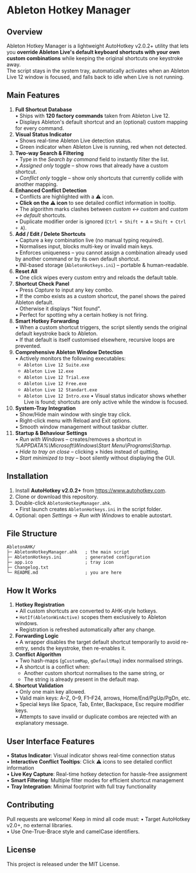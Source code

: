 # Ableton Hotkey Manager

## Overview
Ableton Hotkey Manager is a lightweight AutoHotkey v2.0.2+ utility that lets you **override Ableton Live's default keyboard shortcuts with your own custom combinations** while keeping the original shortcuts one keystroke away.  
The script stays in the system tray, automatically activates when an Ableton Live 12 window is focused, and falls back to idle when Live is not running.

## Main Features
1. **Full Shortcut Database**  
   • Ships with **120 factory commands** taken from Ableton Live 12.  
   • Displays Ableton's default shortcut and an (optional) custom mapping for every command.
2. **Visual Status Indicator**  
   • Shows real-time Ableton Live detection status.  
   • Green indicator when Ableton Live is running, red when not detected.
3. **Two-way Search & Filtering**  
   • Type in the *Search by command* field to instantly filter the list.  
   • *Assigned only* toggle – show rows that already have a custom shortcut.  
   • *Conflict only* toggle – show only shortcuts that currently collide with another mapping.
4. **Enhanced Conflict Detection**  
   • Conflicts are highlighted with a ⚠️ icon.  
   • **Click on the ⚠️ icon** to see detailed conflict information in tooltip.  
   • The algorithm marks clashes between *custom ↔ custom* and *custom ↔ default* shortcuts.  
   • Duplicate modifier order is ignored (`Ctrl + Shift + A` = `Shift + Ctrl + A`).
5. **Add / Edit / Delete Shortcuts**  
   • Capture a key combination live (no manual typing required).  
   • Normalises input, blocks multi-key or invalid main keys.  
   • Enforces uniqueness – you cannot assign a combination already used by another command or by its own default shortcut.  
   • INI-based storage (`AbletonHotkeys.ini`) – portable & human-readable.
6. **Reset All**  
   • One click wipes every custom entry and reloads the default table.
7. **Shortcut Check Panel**  
   • Press *Capture* to input any key combo.  
   • If the combo exists as a custom shortcut, the panel shows the paired Ableton default.  
   • Otherwise it displays "Not found".  
   • Perfect for spotting why a certain hotkey is not firing.
8. **Smart Hotkey Forwarding**  
   • When a custom shortcut triggers, the script silently sends the original default keystroke back to Ableton.  
   • If that default is itself customised elsewhere, recursive loops are prevented.
9. **Comprehensive Ableton Window Detection**  
   • Actively monitors the following executables:
     - `Ableton Live 12 Suite.exe`
     - `Ableton Live 12.exe`
     - `Ableton Live 12 Trial.exe`
     - `Ableton Live 12 Free.exe`
     - `Ableton Live 12 Standart.exe`
     - `Ableton Live 12 Intro.exe`
   • Visual status indicator shows whether Live is found; shortcuts are only active while the window is focused.
10. **System-Tray Integration**  
    • Show/Hide main window with single tray click.  
    • Right-click menu with Reload and Exit options.  
    • Smooth window management without taskbar clutter.
11. **Startup & Behaviour Settings**  
    • *Run with Windows* – creates/removes a shortcut in *%APPDATA%\Microsoft\Windows\Start Menu\Programs\Startup*.  
    • *Hide to tray on close* – clicking × hides instead of quitting.  
    • *Start minimized to tray* – boot silently without displaying the GUI.

## Installation
1. Install **AutoHotkey v2.0.2+** from https://www.autohotkey.com.  
2. Clone or download this repository.  
3. Double-click `AbletonHotkeyManager.ahk`.  
   • First launch creates `AbletonHotkeys.ini` in the script folder.
4. Optional: open *Settings* → *Run with Windows* to enable autostart.

## File Structure
```
AbletonAHK/
├─ AbletonHotkeyManager.ahk   ; the main script
├─ AbletonHotkeys.ini         ; generated configuration
├─ app.ico                    ; tray icon
├─ Changelog.txt
└─ README.md                  ; you are here
```

## How It Works
1. **Hotkey Registration**  
   • All custom shortcuts are converted to AHK-style hotkeys.  
   • `HotIf(AbletonWinActive)` scopes them exclusively to Ableton windows.  
   • Registration is refreshed automatically after any change.
2. **Forwarding Logic**  
   • A wrapper disables the target default shortcut temporarily to avoid re-entry, sends the keystroke, then re-enables it.
3. **Conflict Algorithm**  
   • Two hash-maps (`gCustomMap`, `gDefaultMap`) index normalised strings.  
   • A shortcut is a conflict when:
     - Another custom shortcut normalises to the same string, or
     - The string is already present in the default map.
4. **Shortcut Validation**  
   • Only one main key allowed.  
   • Valid main keys: A–Z, 0–9, F1–F24, arrows, Home/End/PgUp/PgDn, etc.  
   • Special keys like Space, Tab, Enter, Backspace, Esc require modifier keys.  
   • Attempts to save invalid or duplicate combos are rejected with an explanatory message.

## User Interface Features
• **Status Indicator**: Visual indicator shows real-time connection status  
• **Interactive Conflict Tooltips**: Click ⚠️ icons to see detailed conflict information  
• **Live Key Capture**: Real-time hotkey detection for hassle-free assignment  
• **Smart Filtering**: Multiple filter modes for efficient shortcut management  
• **Tray Integration**: Minimal footprint with full tray functionality

## Contributing
Pull requests are welcome! Keep in mind all code must:
• Target AutoHotkey v2.0+, no external libraries.  
• Use One-True-Brace style and camelCase identifiers.

## License
This project is released under the MIT License. 
